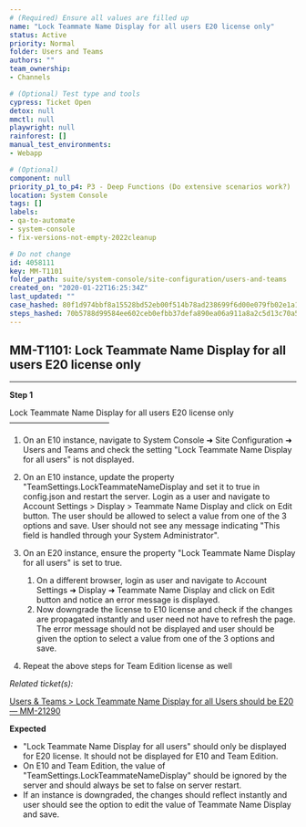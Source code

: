 ```yaml
---
# (Required) Ensure all values are filled up
name: "Lock Teammate Name Display for all users E20 license only"
status: Active
priority: Normal
folder: Users and Teams
authors: ""
team_ownership: 
- Channels

# (Optional) Test type and tools
cypress: Ticket Open
detox: null
mmctl: null
playwright: null
rainforest: []
manual_test_environments: 
- Webapp

# (Optional)
component: null
priority_p1_to_p4: P3 - Deep Functions (Do extensive scenarios work?)
location: System Console
tags: []
labels: 
- qa-to-automate
- system-console
- fix-versions-not-empty-2022cleanup

# Do not change
id: 4058111
key: MM-T1101
folder_path: suite/system-console/site-configuration/users-and-teams
created_on: "2020-01-22T16:25:34Z"
last_updated: ""
case_hashed: 80f1d974bbf8a15528bd52eb00f514b78ad238699f6d00e079fb02e1a19ffe1b6dfe9e1ca759438d34770494bdaec82a
steps_hashed: 70b5788d99584ee602ceb0efbb37defa890ea06a911a8a2c5d13c70a50ec242c79da3fb43ee48b0f2b7f6e545e1ef63b
---
```


## MM-T1101: Lock Teammate Name Display for all users E20 license only

---

**Step 1**

Lock Teammate Name Display for all users E20 license only\
–––––––––––––––––––––––––

1. On an E10 instance, navigate to System Console ➜ Site Configuration ➜ Users and Teams and check the setting "Lock Teammate Name Display for all users" is not displayed.

2. On an E10 instance, update the property "TeamSettings.LockTeammateNameDisplay and set it to true in config.json and restart the server. Login as a user and navigate to Account Settings > Display > Teammate Name Display and click on Edit button. The user should be allowed to select a value from one of the 3 options and save. User should not see any message indicating "This field is handled through your System Administrator".

3. On an E20 instance, ensure the property "Lock Teammate Name Display for all users" is set to true.

   1. On a different browser, login as user and navigate to Account Settings ➜ Display ➜ Teammate Name Display and click on Edit button and notice an error message is displayed.
   2. Now downgrade the license to E10 license and check if the changes are propagated instantly and user need not have to refresh the page. The error message should not be displayed and user should be given the option to select a value from one of the 3 options and save.

4. Repeat the above steps for Team Edition license as well

_Related ticket(s):_

[Users & Teams > Lock Teammate Name Display for all Users should be E20 — MM-21290](https://mattermost.atlassian.net/browse/MM-21290)

**Expected**

- "Lock Teammate Name Display for all users" should only be displayed for E20 license. It should not be displayed for E10 and Team Edition.
- On E10 and Team Edition, the value of "TeamSettings.LockTeammateNameDisplay" should be ignored by the server and should always be set to false on server restart.
- If an instance is downgraded, the changes should reflect instantly and user should see the option to edit the value of Teammate Name Display and save.
